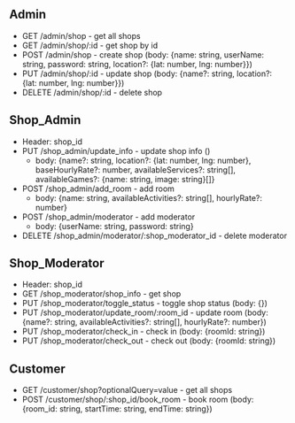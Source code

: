 ## Admin

- GET /admin/shop - get all shops
- GET /admin/shop/:id - get shop by id
- POST /admin/shop - create shop (body: {name: string, userName: string, password: string, location?: {lat: number, lng: number}})
- PUT /admin/shop/:id - update shop (body: {name?: string, location?: {lat: number, lng: number}})
- DELETE /admin/shop/:id - delete shop

## Shop_Admin

- Header: shop_id
- PUT /shop_admin/update_info - update shop info ()
  - body: {name?: string, location?: {lat: number, lng: number}, baseHourlyRate?: number, availableServices?: string[], availableGames?: {name: string, image: string}[]}
- POST /shop_admin/add_room - add room
  - body: {name: string, availableActivities?: string[], hourlyRate?: number}
- POST /shop_admin/moderator - add moderator
  - body: {userName: string, password: string}
- DELETE /shop_admin/moderator/:shop_moderator_id - delete moderator

## Shop_Moderator

- Header: shop_id
- GET /shop_moderator/shop_info - get shop
- PUT /shop_moderator/toggle_status - toggle shop status (body: {})
- PUT /shop_moderator/update_room/:room_id - update room (body: {name?: string, availableActivities?: string[], hourlyRate?: number})
- PUT /shop_moderator/check_in - check in (body: {roomId: string})
- PUT /shop_moderator/check_out - check out (body: {roomId: string})

## Customer

- GET /customer/shop?optionalQuery=value - get all shops
- POST /customer/shop/:shop_id/book_room - book room (body: {room_id: string, startTime: string, endTime: string})
